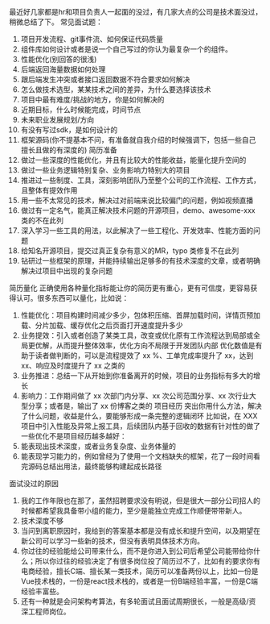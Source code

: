 最近好几家都是hr和项目负责人一起面的没过，有几家大点的公司是技术面没过，稍微总结了下。
常见面试题：
1. 项目开发流程、git事件流、如何保证代码质量
2. 组件库如何设计或者是说一个自己写过的你认为最复杂一个的组件。
3. 性能优化(别回答的很浅)
4. 后端返回海量数据如何处理
5. 跟后端发生冲突或者接口返回数据不符合要求如何解决
6. 怎么做技术选型，某某技术之间的差异，为什么要选择该技术
7. 项目中最有难度/挑战的地方，你是如何解决的
8. 近期目标，什么时候能完成，时间节点
9. 未来职业发展规划/方向
10. 有没有写过sdk，是如何设计的
11. 框架源码(你不提基本不问，有准备就自我介绍的时候强调下，包括一些自己擅长且做的有深度的)
简历准备
1. 做过一些深度的性能优化，并且有比较大的性能收益，能量化提升空间的
2. 做过一些业务逻辑特别复杂、业务影响力特别大的项目
3. 推进过一些制度、工具，深刻影响团队乃至整个公司的工作流程、工作方式，且整体有提效作用
4. 用一些不太常见的技术，解决过对前端来说比较偏门的问题，例如视频直播
5. 做过有一定名气，能真正解决技术问题的开源项目，demo、awesome-xxx 类的不在此列
6. 深入学习一些工具的用法，以此解决了一些工程化、开发效率、性能方面的问题
7. 给知名开源项目，提交过真正复杂有意义的MR，typo 类修复不在此列
8. 钻研过一些框架的原理，并能持续输出足够多的有技术深度的文章，或者明确解决过项目中出现的复杂问题

简历量化
正确使用各种量化指标能让你的简历更有重心，更有可信度，更容易获得认可。很多东西可以量化，比如说：
1. 性能优化：项目构建时间减少多少，包体积压缩、首屏加载时间，详情页预加载、分片加载、缓存优化之后页面打开速度提升多少
2. 业务提效：引入或者创造了某类工具，改变或优化原有工作流程达到局部或全局更优解，从而提升整体效率，优化方向不局限于开发团队内部
优化数值是有助于读者做判断的，可以是流程提效了 xx %、工单完成率提升了 xx，达到xx、响应及时度提升了 xx 之类的
3. 业务推进：总结一下从开始到你准备离开的时候，项目的业务指标有多大的增长
4. 影响力：工作期间做了 xx 次部门内分享、xx 次公司范围分享、xx 次行业大型分享；或者是，输出了 xx 份博客之类的
项目经历
突出你用什么方法，解决了什么问题，收益是什么，要能够形成一条完整的逻辑闭环
比如说，在 XXX 项目中引入性能及异常上报工具，后续团队内基于回收的数据有针对性的做了一些优化不是项目经历越多越好：
1. 能表现出技术深度，或者业务复杂度、业务体量的
2. 能表现学习能力的，例如曾经为了使用一个文档缺失的框架，花了一段时间看完源码总结出用法，最终能够构建起成长路径

面试没过的原因
1. 我的工作年限也在那了，虽然招聘要求没有明说，但是很大一部分公司招人的时候都希望我具备带小组的能力，至少是能独立完成工作顺便带带新人。
2. 技术深度不够
3. 当问到离职原因时，我给到的答案基本都是没有成长和提升空间，以及期望在新公司可以学习一些新的技术，但没有表明具体技术方向。
4. 你过往的经验能给公司带来什么，而不是你进入到公司后希望公司能带给你什么；所以你过往的经验决定了有很多岗位投了简历过不了，比如有的要求你有电商经验，擅长C端、擅长某一类技术，简历可以准备两份以上，比如一份是Vue技术栈的，一份是react技术栈的，或者是一份B端经验丰富，一份是C端经验丰富些。
5. 还有一种就是会问架构考算法，有多轮面试且面试周期很长，一般是高级/资深工程师岗位。